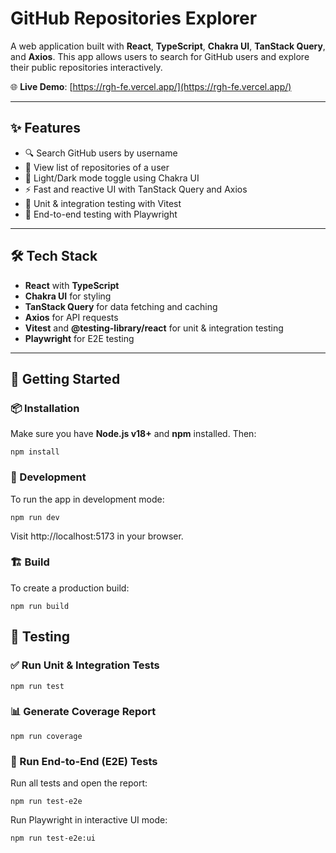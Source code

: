 # GitHub Repositories Explorer

A web application built with **React**, **TypeScript**, **Chakra UI**, **TanStack Query**, and **Axios**. This app allows users to search for GitHub users and explore their public repositories interactively.

🌐 **Live Demo**: [https://rgh-fe.vercel.app/](https://rgh-fe.vercel.app/)

---

## ✨ Features

- 🔍 Search GitHub users by username
- 📂 View list of repositories of a user
- 🌙 Light/Dark mode toggle using Chakra UI
- ⚡ Fast and reactive UI with TanStack Query and Axios
- 🧪 Unit & integration testing with Vitest
- 🧭 End-to-end testing with Playwright

---

## 🛠 Tech Stack

- **React** with **TypeScript**
- **Chakra UI** for styling
- **TanStack Query** for data fetching and caching
- **Axios** for API requests
- **Vitest** and **@testing-library/react** for unit & integration testing
- **Playwright** for E2E testing

---

## 🚀 Getting Started

### 📦 Installation

Make sure you have **Node.js v18+** and **npm** installed. Then:

```
npm install
```

### 🧪 Development

To run the app in development mode:

```
npm run dev
```

Visit http://localhost:5173 in your browser.

### 🏗 Build

To create a production build:

```
npm run build
```

## 🧪 Testing

### ✅ Run Unit & Integration Tests

```
npm run test
```

### 📊 Generate Coverage Report

```
npm run coverage
```

### 🧭 Run End-to-End (E2E) Tests

Run all tests and open the report:

```
npm run test-e2e
```

Run Playwright in interactive UI mode:

```
npm run test-e2e:ui
```
